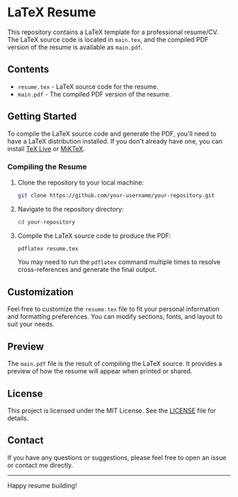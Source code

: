 # LaTeX Resume

This repository contains a LaTeX template for a professional resume/CV. The LaTeX source code is located in `main.tex`, and the compiled PDF version of the resume is available as `main.pdf`.

## Contents

- `resume.tex` - LaTeX source code for the resume.
- `main.pdf` - The compiled PDF version of the resume.

## Getting Started

To compile the LaTeX source code and generate the PDF, you'll need to have a LaTeX distribution installed. If you don't already have one, you can install [TeX Live](https://www.tug.org/texlive/) or [MiKTeX](https://miktex.org/).

### Compiling the Resume

1. Clone the repository to your local machine:

    ```sh
    git clone https://github.com/your-username/your-repository.git
    ```

2. Navigate to the repository directory:

    ```sh
    cd your-repository
    ```

3. Compile the LaTeX source code to produce the PDF:

    ```sh
    pdflatex resume.tex
    ```

   You may need to run the `pdflatex` command multiple times to resolve cross-references and generate the final output.

## Customization

Feel free to customize the `resume.tex` file to fit your personal information and formatting preferences. You can modify sections, fonts, and layout to suit your needs.

## Preview

The `main.pdf` file is the result of compiling the LaTeX source. It provides a preview of how the resume will appear when printed or shared.

## License

This project is licensed under the MIT License. See the [LICENSE](LICENSE) file for details.

## Contact

If you have any questions or suggestions, please feel free to open an issue or contact me directly.

---

Happy resume building!
